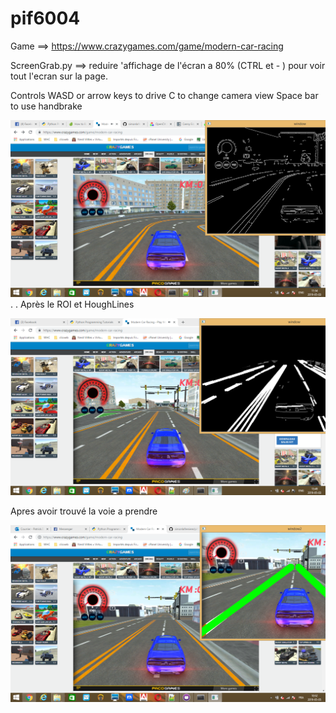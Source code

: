 # pif6004

Game  ==>  https://www.crazygames.com/game/modern-car-racing  

ScreenGrab.py  ==>  reduire 'affichage de l'écran a 80% (CTRL et - ) pour voir tout l'ecran sur la page.

Controls
WASD or arrow keys to drive
C to change camera view
Space bar to use handbrake


![](image/Screen%20Shot%2005-03-19%20at%2011.54%20AM.PNG)
.
.
Après le ROI et HoughLines

![](image/Screen%20Shot%2005-03-19%20at%2001.49%20PM.PNG)


Apres avoir trouvé la voie a prendre

![](image/Screen%20Shot%2005-05-19%20at%2010.52%20AM%20002.PNG)
